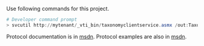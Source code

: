 Use following commands for this project.

```powershell
# Developer command prompt
> svcutil http://mytenant/_vti_bin/taxonomyclientservice.asmx /out:TaxonomyWebServiceProxy.cs
```

Protocol documentation is in [msdn](https://msdn.microsoft.com/en-us/library/dd958731(v=office.12).aspx).
Protocol examples are also in [msdn](https://msdn.microsoft.com/en-us/library/dd958731(v=office.12).aspx).